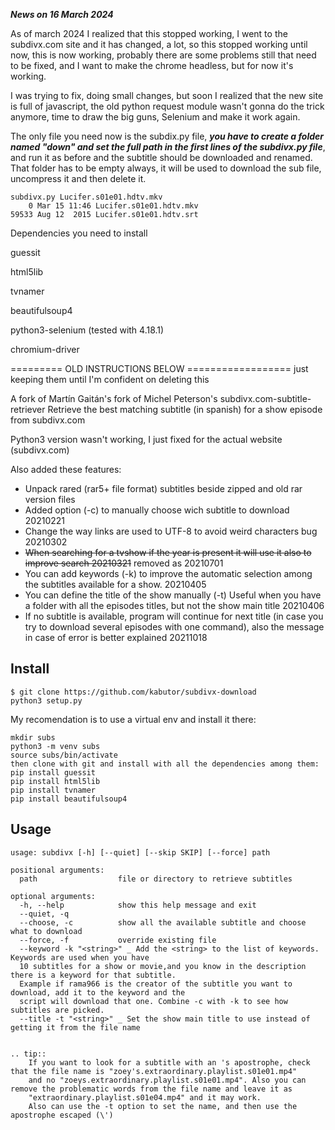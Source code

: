 ***News on 16 March 2024***

As of march 2024 I realized that this stopped working, I went to the subdivx.com site and it has changed, a lot, so this stopped working until now, this is now working, probably there are some problems still that need to be fixed, and I want to make the chrome headless, but for now it's working.

I was trying to fix, doing small changes, but soon I realized that the new site is full of javascript, the old python request module wasn't gonna do the trick anymore, time to draw the big guns, Selenium and make it work again.

The only file you need now is the subdix.py file, ***you have to create a folder named "down" and set the full path in the first lines of the subdivx.py file***, and run it as before and the subtitle should be downloaded and renamed. That folder has to be empty always, it will be used to download the sub file, uncompress it and then delete it.
```
subdivx.py Lucifer.s01e01.hdtv.mkv
    0 Mar 15 11:46 Lucifer.s01e01.hdtv.mkv
59533 Aug 12  2015 Lucifer.s01e01.hdtv.srt
```

Dependencies you need to install 

guessit

html5lib

tvnamer

beautifulsoup4

python3-selenium  (tested with 4.18.1)

chromium-driver





========= OLD INSTRUCTIONS BELOW ================== just keeping them until I'm confident on deleting this

A fork of Martín Gaitán's fork of Michel Peterson's subdivx.com-subtitle-retriever
Retrieve the best matching subtitle (in spanish) for a show episode from subdivx.com

Python3 version wasn't working, I just fixed for the actual website (subdivx.com)

Also added these features:

- Unpack rared (rar5+ file format) subtitles beside zipped and old rar version files
- Added option (-c) to manually choose wich subtitle to download 20210221
- Change the way links are used to UTF-8 to avoid weird characters bug 20210302
- <strike>When searching for a tvshow if the year is present it will use it also to improve search 20210321</strike> removed as 20210701
- You can add keywords (-k) to improve the automatic selection among the subtitles available for a show. 20210405
- You can define the title of the show manually (-t) Useful when you have a folder with all the episodes titles, but not the show main title 20210406
- If no subtitle is available, program will continue for next title (in case you try to download several episodes with one command), also the message in case of error is better explained 20211018

Install
-------
```
$ git clone https://github.com/kabutor/subdivx-download
python3 setup.py 
```

My recomendation is to use a virtual env and install it there:

```
mkdir subs
python3 -m venv subs
source subs/bin/activate
then clone with git and install with all the dependencies among them:
pip install guessit
pip install html5lib
pip install tvnamer
pip install beautifulsoup4
```


Usage
-----


```
usage: subdivx [-h] [--quiet] [--skip SKIP] [--force] path

positional arguments:
  path                  file or directory to retrieve subtitles

optional arguments:
  -h, --help            show this help message and exit
  --quiet, -q
  --choose, -c          show all the available subtitle and choose what to download
  --force, -f           override existing file
  --keyword -k "<string>" _ Add the <string> to the list of keywords. Keywords are used when you have 
  10 subtitles for a show or movie,and you know in the description there is a keyword for that subtitle.
  Example if rama966 is the creator of the subtitle you want to download, add it to the keyword and the 
  script will download that one. Combine -c with -k to see how subtitles are picked. 
  --title -t "<string>" _ Set the show main title to use instead of getting it from the file name


.. tip::
    If you want to look for a subtitle with an 's apostrophe, check that the file name is "zoey's.extraordinary.playlist.s01e01.mp4" 
    and no "zoeys.extraordinary.playlist.s01e01.mp4". Also you can remove the problematic words from the file name and leave it as
    "extraordinary.playlist.s01e04.mp4" and it may work.
    Also can use the -t option to set the name, and then use the apostrophe escaped (\')

```
